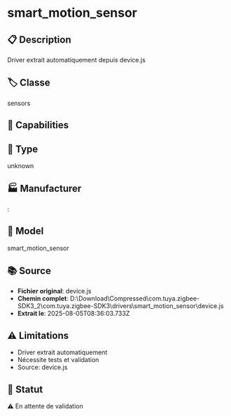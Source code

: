 # smart_motion_sensor

## 📋 Description
Driver extrait automatiquement depuis device.js

## 🏷️ Classe
sensors

## 🔧 Capabilities


## 📡 Type
unknown

## 🏭 Manufacturer
: 

## 📱 Model
smart_motion_sensor

## 📚 Source
- **Fichier original**: device.js
- **Chemin complet**: D:\Download\Compressed\com.tuya.zigbee-SDK3_2\com.tuya.zigbee-SDK3\drivers\smart_motion_sensor\device.js
- **Extrait le**: 2025-08-05T08:36:03.733Z

## ⚠️ Limitations
- Driver extrait automatiquement
- Nécessite tests et validation
- Source: device.js

## 🚀 Statut
⚠️ En attente de validation
